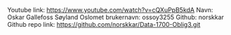 Youtube link: https://www.youtube.com/watch?v=cQXuPpB5kdA 
Navn: Oskar Gallefoss Søyland
Oslomet brukernavn: ossoy3255
Github: norskkar
Github repo link: https://github.com/norskkar/Data-1700-Oblig3.git
